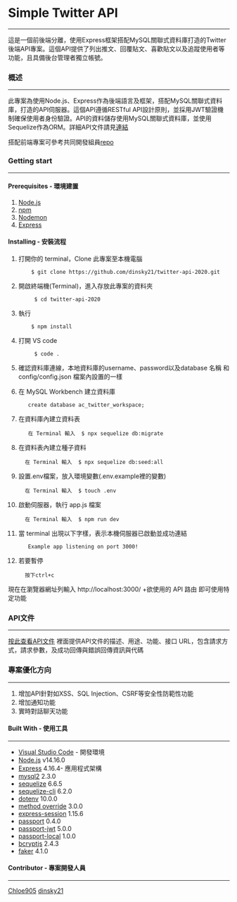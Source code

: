 # Simple Twitter API
***
這是一個前後端分離，使用Express框架搭配MySQL關聯式資料庫打造的Twitter後端API專案。這個API提供了列出推文、回覆貼文、喜歡貼文以及追蹤使用者等功能，且具備後台管理者獨立帳號。

### 概述
***
此專案為使用Node.js、Express作為後端語言及框架，搭配MySQL關聯式資料庫，打造的API伺服器。這個API遵循RESTful API設計原則，並採用JWT驗證機制確保使用者身份驗證。API的資料儲存使用MySQL關聯式資料庫，並使用Sequelize作為ORM。詳細API文件請見[連結](https://mjcjtwitterproject.docs.apiary.io/#)

搭配前端專案可參考共同開發組員[repo](https://github.com/Jasminechych/simple_twitter)

### Getting start
***
#### Prerequisites - 環境建置
1. [Node.js](https://nodejs.org/en/)
2. [npm](https://www.npmjs.com/)
3. [Nodemon](https://www.npmjs.com/package/nodemon)
4. [Express](https://www.npmjs.com/package/express)


#### Installing - 安裝流程
1. 打開你的 terminal，Clone 此專案至本機電腦
          
           $ git clone https://github.com/dinsky21/twitter-api-2020.git
    
2. 開啟終端機(Terminal)，進入存放此專案的資料夾

            $ cd twitter-api-2020
3. 執行 

           $ npm install
           
4. 打開 VS code

            $ code .
    
5. 確認資料庫連線，本地資料庫的username、password以及database 名稱 和 config/config.json 檔案內設置的一樣

6. 在 MySQL Workbench 建立資料庫

          create database ac_twitter_workspace;
          
7. 在資料庫內建立資料表

          在 Terminal 輸入  $ npx sequelize db:migrate
          
8. 在資料表內建立種子資料

         在 Terminal 輸入  $ npx sequelize db:seed:all
    
9. 設置.env檔案，放入環境變數(.env.example裡的變數)
 
         在 Terminal 輸入  $ touch .env
         
10. 啟動伺服器，執行 app.js 檔案

          在 Terminal 輸入  $ npm run dev
    
11. 當 terminal 出現以下字樣，表示本機伺服器已啟動並成功連結

           Example app listening on port 3000!

12. 若要暫停

          按下ctrl+c
          
現在在瀏覽器網址列輸入 http://localhost:3000/ +欲使用的 API 路由 即可使用特定功能

### API文件
***
[按此查看API文件](https://mjcjtwitterproject.docs.apiary.io/#)
裡面提供API文件的描述、用途、功能、接口 URL，包含請求方式，請求參數，及成功回傳與錯誤回傳資訊與代碼


### 專案優化方向
***
1. 增加API針對如XSS、SQL Injection、CSRF等安全性防範性功能
2. 增加通知功能
3. 實時對話聊天功能

#### Built With - 使用工具
***
* [Visual Studio Code](https://visualstudio.microsoft.com/zh-hant/) - 開發環境
* [Node.js](https://nodejs.org/en/)  v14.16.0
* [Express](https://www.npmjs.com/package/express)  4.16.4- 應用程式架構
* [mysql2](https://www.npmjs.com/package/mysql2)  2.3.0
* [sequelize](https://www.npmjs.com/package/sequelize)  6.6.5
* [sequelize-cli](https://www.npmjs.com/package/sequelize-cli)  6.2.0
* [dotenv](https://www.npmjs.com/package/dotenv)  10.0.0
* [method override](https://www.npmjs.com/package/method-override)  3.0.0
* [express-session](https://www.npmjs.com/package/express-session)  1.15.6
* [passport](http://www.passportjs.org/)  0.4.0
* [passport-jwt](http://www.passportjs.org/packages/passport-jwt/)  5.0.0
* [passport-local](http://www.passportjs.org/packages/passport-local/)  1.0.0
* [bcryptjs](https://www.npmjs.com/package/bcryptjs)  2.4.3
* [faker](https://fakerjs.dev/guide/)  4.1.0

#### Contributor - 專案開發人員
---
[Chloe905](https://github.com/Chloe905)
[dinsky21](https://github.com/dinsky21)
